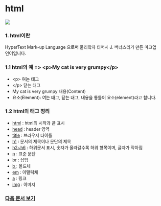 
<h1> html</h1>

<img src = "https://i.imgur.com/hTXsC5I.jpeg"/>    

<h3> 1. html이란   </h3>
<p>
HyperText Mark-up Language 으로써 물리학자 티머시 J. 버너스리가 만든 마크업 언어입니다.
</p>
<h3> 1.1 html의 예 => &lt;p&gt;My cat is very grumpy&lt;/p&gt;</h3>
<ul>
<li>&lt;p&gt; 여는 태그</li>
<li>&lt;/p&gt; 닫는 태그</li>   
<li>My cat is very grumpy 내용(Content)</li>   
<li>요소(Element): 여는 태그, 닫는 태그, 내용을 통틀어 요소(element)라고 합니다.</li>
</ul>
<h3>1.2 html의 태그 정리 </h3>
<ul>
  <li><a href= https://developer.mozilla.org/ko/docs/Web/HTML/Element/html>html</a> : html의 시작과 끝 표시   </li>
  <li><a href= https://developer.mozilla.org/ko/docs/Web/HTML/Element/head>head</a> : header 영역  </li>
  <li><a href= https://developer.mozilla.org/ko/docs/Web/HTML/Element/title>title</a> : 브라우저 타이틀  </li>
  <li><a href= https://developer.mozilla.org/ko/docs/Web/HTML/Element/Heading_Elements>h1</a> : 문서의 제목이나 문단의 제목 </li> 
  <li><a href= https://developer.mozilla.org/ko/docs/Web/HTML/Element/Heading_Elements>h2~h6</a> : 하위문서 표시, 숫자가 올라갈수록 하위 항목이며, 글자가 작아짐  </li> 
  <li><a href= https://developer.mozilla.org/ko/docs/Web/HTML/Element/p>p</a> : 표준 문단   </li>
  <li><a href= https://developer.mozilla.org/ko/docs/Web/HTML/Element/strong>br</a> : 삽입   </li>
  <li><a href= https://developer.mozilla.org/ko/docs/Web/HTML/Element/strong>b </a> : 볼드체  </li>
  <li><a href= https://developer.mozilla.org/ko/docs/Web/HTML/Element/em>em</a> : 이탤릭체   </li>
  <li><a href= https://developer.mozilla.org/ko/docs/Web/HTML/Element/a>a</a> : 링크   </li>
  <li><a href= https://developer.mozilla.org/ko/docs/Web/HTML/Element/img>img</a> : 이미지</li>
</ul>   
<h3>
<a href= 링크>다음 문서 보기</a>
</h3>
